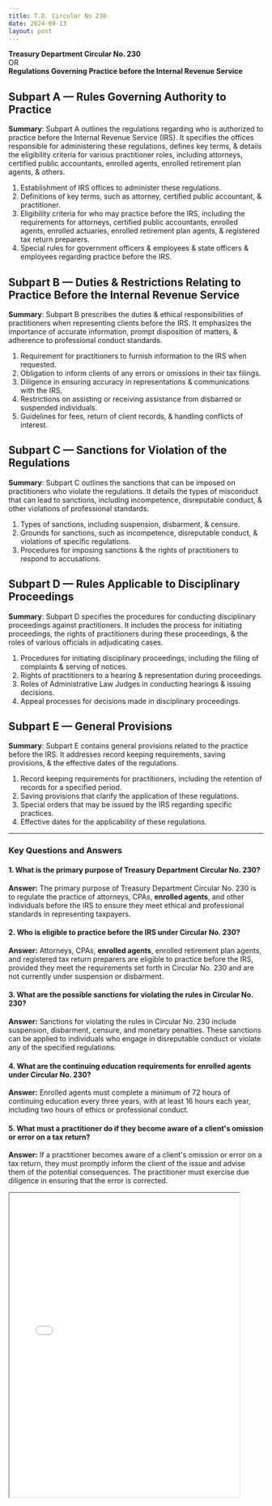 ```yaml
---
title: T.D. Circular No 230
date: 2024-08-13
layout: post
---
```


**Treasury Department Circular No. 230**  
OR  
**Regulations Governing Practice before the Internal Revenue Service**

## Subpart A — Rules Governing Authority to Practice

**Summary**: Subpart A outlines the regulations regarding who is authorized to practice before the Internal Revenue Service (IRS). It specifies the offices responsible for administering these regulations, defines key terms, & details the eligibility criteria for various practitioner roles, including attorneys, certified public accountants, enrolled agents, enrolled retirement plan agents, & others.

1. Establishment of IRS offices to administer these regulations.
2. Definitions of key terms, such as attorney, certified public accountant, & practitioner.
3. Eligibility criteria for who may practice before the IRS, including the requirements for attorneys, certified public accountants, enrolled agents, enrolled actuaries, enrolled retirement plan agents, & registered tax return preparers.
4. Special rules for government officers & employees & state officers & employees regarding practice before the IRS.

## Subpart B — Duties & Restrictions Relating to Practice Before the Internal Revenue Service

**Summary**: Subpart B prescribes the duties & ethical responsibilities of practitioners when representing clients before the IRS. It emphasizes the importance of accurate information, prompt disposition of matters, & adherence to professional conduct standards.

1. Requirement for practitioners to furnish information to the IRS when requested.
2. Obligation to inform clients of any errors or omissions in their tax filings.
3. Diligence in ensuring accuracy in representations & communications with the IRS.
4. Restrictions on assisting or receiving assistance from disbarred or suspended individuals.
5. Guidelines for fees, return of client records, & handling conflicts of interest.

## Subpart C — Sanctions for Violation of the Regulations

**Summary**: Subpart C outlines the sanctions that can be imposed on practitioners who violate the regulations. It details the types of misconduct that can lead to sanctions, including incompetence, disreputable conduct, & other violations of professional standards.

1. Types of sanctions, including suspension, disbarment, & censure.
2. Grounds for sanctions, such as incompetence, disreputable conduct, & violations of specific regulations.
3. Procedures for imposing sanctions & the rights of practitioners to respond to accusations.

## Subpart D — Rules Applicable to Disciplinary Proceedings

**Summary**: Subpart D specifies the procedures for conducting disciplinary proceedings against practitioners. It includes the process for initiating proceedings, the rights of practitioners during these proceedings, & the roles of various officials in adjudicating cases.

1. Procedures for initiating disciplinary proceedings, including the filing of complaints & serving of notices.
2. Rights of practitioners to a hearing & representation during proceedings.
3. Roles of Administrative Law Judges in conducting hearings & issuing decisions.
4. Appeal processes for decisions made in disciplinary proceedings.

## Subpart E — General Provisions

**Summary**: Subpart E contains general provisions related to the practice before the IRS. It addresses record keeping requirements, saving provisions, & the effective dates of the regulations.

1. Record keeping requirements for practitioners, including the retention of records for a specified period.
2. Saving provisions that clarify the application of these regulations.
3. Special orders that may be issued by the IRS regarding specific practices.
4. Effective dates for the applicability of these regulations.


---

### Key Questions and Answers

#### 1. What is the primary purpose of Treasury Department Circular No. 230?

**Answer:** The primary purpose of Treasury Department Circular No. 230 is to regulate the practice of attorneys, CPAs, **enrolled agents**, and other individuals before the IRS to ensure they meet ethical and professional standards in representing taxpayers.

#### 2. Who is eligible to practice before the IRS under Circular No. 230?

**Answer:** Attorneys, CPAs, **enrolled agents**, enrolled retirement plan agents, and registered tax return preparers are eligible to practice before the IRS, provided they meet the requirements set forth in Circular No. 230 and are not currently under suspension or disbarment.

#### 3. What are the possible sanctions for violating the rules in Circular No. 230?

**Answer:** Sanctions for violating the rules in Circular No. 230 include suspension, disbarment, censure, and monetary penalties. These sanctions can be applied to individuals who engage in disreputable conduct or violate any of the specified regulations.

#### 4. What are the continuing education requirements for enrolled agents under Circular No. 230?

**Answer:** Enrolled agents must complete a minimum of 72 hours of continuing education every three years, with at least 16 hours each year, including two hours of ethics or professional conduct.

#### 5. What must a practitioner do if they become aware of a client's omission or error on a tax return?

**Answer:** If a practitioner becomes aware of a client's omission or error on a tax return, they must promptly inform the client of the issue and advise them of the potential consequences. The practitioner must exercise due diligence in ensuring that the error is corrected.

<div class="pdf-container">
    <iframe src="/irs.ea/assets/pdfs/pcir230.pdf#zoom=FitH" height="600" width="90%" allowFullScreen="true">
    </iframe>
</div>
